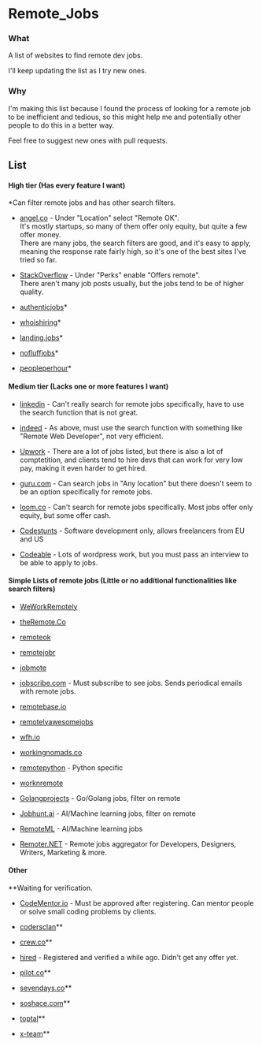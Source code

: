 # Remote_Jobs

### What

A list of websites to find remote dev jobs.

I'll keep updating the list as I try new ones.

### Why

I'm making this list because I found the process of looking for a remote job to be inefficient and tedious, so this might help me and potentially other people to do this in a better way.

Feel free to suggest new ones with pull requests.

## List

#### High tier (Has every feature I want)

*Can filter remote jobs and has other search filters.

* [angel.co](https://angel.co/) - Under "Location" select "Remote OK".   
It's mostly startups, so many of them offer only equity, but quite a few offer money.   
There are many jobs, the search filters are good, and it's easy to apply, meaning the response rate fairly high, so it's one of the best sites I've tried so far.

* [StackOverflow](https://stackoverflow.com/jobs?sort=i&r=true) - Under "Perks" enable "Offers remote".  
There aren't many job posts usually, but the jobs tend to be of higher quality.

* [authenticjobs](https://www.authenticjobs.com)*

* [whoishiring](https://whoishiring.io/)*

* [landing.jobs](https://landing.jobs/jobs?page=1&remote=true)*

* [nofluffjobs](https://nofluffjobs.com/#/criteria=remote=100)*

* [peopleperhour](https://www.peopleperhour.com)*

#### Medium tier (Lacks one or more features I want)

* [linkedin](https://www.linkedin.com/jobs/) - Can't really search for remote jobs specifically, have to use the search function that is not great.

* [indeed](https://www.indeed.com) - As above, must use the search function with something like "Remote Web Developer", not very efficient.

* [Upwork](https://www.upwork.com/) - There are a lot of jobs listed, but there is also a lot of comptetition, and clients tend to hire devs that can work for very low pay, making it even harder to get hired.

* [guru.com](http://www.guru.com) - Can search jobs in "Any location" but there doesn't seem to be an option specifically for remote jobs.

* [loom.co](https://www.loom.co) - Can't search for remote jobs specifically. Most jobs offer only equity, but some offer cash.

* [Codestunts](https://codestunts.com/) - Software development only, allows freelancers from EU and US

* [Codeable](https://codeable.io/) - Lots of wordpress work, but you must pass an interview to be able to apply to jobs.

#### Simple Lists of remote jobs (Little or no additional functionalities like search filters)

* [WeWorkRemotely](https://weworkremotely.com/)

* [theRemote.Co](https://theRemote.co)

* [remoteok](https://remoteok.io/remote-dev-jobs)

* [remotejobr](https://remotejobr.com/)

* [jobmote](https://jobmote.com/)

* [jobscribe.com](http://jobscribe.com) - Must subscribe to see jobs. Sends periodical emails with remote jobs.

* [remotebase.io](https://remotebase.io/)

* [remotelyawesomejobs](https://www.remotelyawesomejobs.com/)

* [wfh.io](https://www.wfh.io/)

* [workingnomads.co](https://www.workingnomads.co/jobs)

* [remotepython](https://www.remotepython.com/) - Python specific

* [worknremote](https://worknremote.com)

* [Golangprojects](https://www.golangprojects.com/golang-remote-jobs.html) - Go/Golang jobs, filter on remote

* [Jobhunt.ai](https://jobhunt.ai/machinelearning-remote-jobs.html) - AI/Machine learning jobs, filter on remote 

* [RemoteML](https://remoteml.com/) - AI/Machine learning jobs

* [Remoter.NET](https://remoter.net) - Remote jobs aggregator for Developers, Designers, Writers, Marketing & more.

#### Other

**Waiting for verification.

* [CodeMentor.io](https://www.codementor.io) - Must be approved after registering. Can mentor people or solve small coding problems by clients.

* [codersclan](https://www.codersclan.com/)**

* [crew.co](https://crew.co/)**

* [hired](https://hired.com/) - Registered and verified a while ago. Didn't get any offer yet.

* [pilot.co](https://pilot.co/)**

* [sevendays.co](https://www.sevendays.co)**

* [soshace.com](https://soshace.com/)**

* [toptal](https://www.toptal.com)**

* [x-team](https://x-team.com)**
